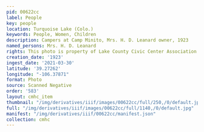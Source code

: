 ```yaml
---
pid: 00622cc
label: People
key: people
location: Turquoise Lake (Colo.)
keywords: People, Women, Children
description: Campers at Camp Minito, Mrs. H. D. Leanard owner, 1923
named_persons: Mrs. H. D. Leanard
rights: This photo is property of Lake County Civic Center Association.
creation_date: '1923'
ingest_date: '2021-03-30'
latitude: '39.27262'
longitude: "-106.37871"
format: Photo
source: Scanned Negative
order: '583'
layout: cmhc_item
thumbnail: "/img/derivatives/iiif/images/00622cc/full/250,/0/default.jpg"
full: "/img/derivatives/iiif/images/00622cc/full/1140,/0/default.jpg"
manifest: "/img/derivatives/iiif/00622cc/manifest.json"
collection: cmhc
---
```

